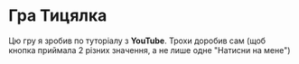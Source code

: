 # Гра **Тицялка**
Цю гру я зробив по туторіалу з **YouTube**. Трохи доробив сам (щоб кнопка приймала 2 різних значення, а не лише одне "Натисни на мене")